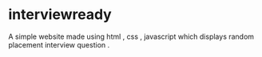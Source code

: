 # interviewready
A simple website made using html , css , javascript which displays random placement interview question . 
